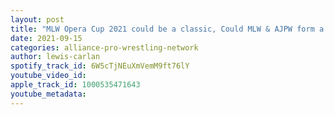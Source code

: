 ```yaml
---
layout: post
title: "MLW Opera Cup 2021 could be a classic, Could MLW & AJPW form a partnership?, NXT 2.0, NJPW update"
date: 2021-09-15
categories: alliance-pro-wrestling-network
author: lewis-carlan
spotify_track_id: 6W5cTjNEuXmVemM9ft76lY
youtube_video_id: 
apple_track_id: 1000535471643
youtube_metadata: 
---
```

